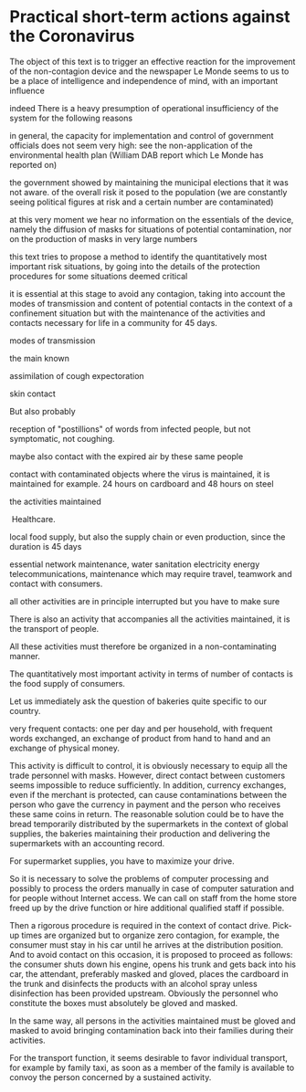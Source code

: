 # Practical short-term actions against the Coronavirus

The object of this text is to trigger an effective reaction for the improvement of the non-contagion device and the newspaper Le Monde seems to us to be a place of intelligence and independence of mind, with an important influence

indeed There is a heavy presumption of operational insufficiency of the system for the following reasons

in general, the capacity for implementation and control of government officials does not seem very high: see the non-application of the environmental health plan (William DAB report which Le Monde has reported on)

the government showed by maintaining the municipal elections that it was not aware. of the overall risk it posed to the population (we are constantly seeing political figures at risk and a certain number are contaminated)

at this very moment we hear no information on the essentials of the device, namely the diffusion of masks for situations of potential contamination, nor on the production of masks in very large numbers

this text tries to propose a method to identify the quantitatively most important risk situations, by going into the details of the protection procedures for some situations deemed critical

it is essential at this stage to avoid any contagion, taking into account the modes of transmission and content of potential contacts in the context of a confinement situation but with the maintenance of the activities and contacts necessary for life in a community for 45 days.

modes of transmission

the main known

assimilation of cough expectoration

skin contact

But also probably

reception of "postillions" of words from infected people, but not symptomatic, not coughing.

maybe also contact with the expired air by these same people

contact with contaminated objects where the virus is maintained, it is maintained for example. 24 hours on cardboard and 48 hours on steel


the activities maintained

 Healthcare.

local food supply, but also the supply chain or even production, since the duration is 45 days

essential network maintenance, water sanitation electricity energy telecommunications, maintenance which may require travel, teamwork and contact with consumers.

all other activities are in principle interrupted but you have to make sure

There is also an activity that accompanies all the activities maintained, it is the transport of people.

All these activities must therefore be organized in a non-contaminating manner.

The quantitatively most important activity in terms of number of contacts is the food supply of consumers.


Let us immediately ask the question of bakeries quite specific to our country.

very frequent contacts: one per day and per household, with frequent words exchanged, an exchange of product from hand to hand and an exchange of physical money.

This activity is difficult to control, it is obviously necessary to equip all the trade personnel with masks. However, direct contact between customers seems impossible to reduce sufficiently. In addition, currency exchanges, even if the merchant is protected, can cause contaminations between the person who gave the currency in payment and the person who receives these same coins in return. The reasonable solution could be to have the bread temporarily distributed by the supermarkets in the context of global supplies, the bakeries maintaining their production and delivering the supermarkets with an accounting record.

For supermarket supplies, you have to maximize your drive.

So it is necessary to solve the problems of computer processing and possibly to process the orders manually in case of computer saturation and for people without Internet access. We can call on staff from the home store freed up by the drive function or hire additional qualified staff if possible.

Then a rigorous procedure is required in the context of contact drive. Pick-up times are organized but to organize zero contagion, for example, the consumer must stay in his car until he arrives at the distribution position. And to avoid contact on this occasion, it is proposed to proceed as follows: the consumer shuts down his engine, opens his trunk and gets back into his car, the attendant, preferably masked and gloved, places the cardboard in the trunk and disinfects the products with an alcohol spray unless disinfection has been provided upstream. Obviously the personnel who constitute the boxes must absolutely be gloved and masked.

In the same way, all persons in the activities maintained must be gloved and masked to avoid bringing contamination back into their families during their activities.

For the transport function, it seems desirable to favor individual transport, for example by family taxi, as soon as a member of the family is available to convoy the person concerned by a sustained activity.
